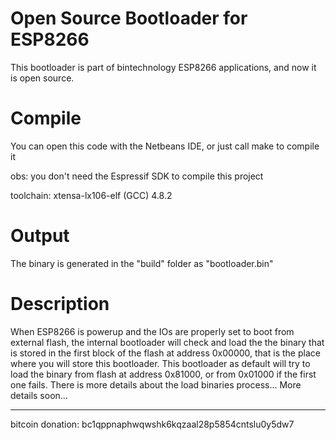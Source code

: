 # Open Source Bootloader for ESP8266

This bootloader is part of bintechnology ESP8266 applications, and now it is open source.

# Compile

You can open this code with the Netbeans IDE, or just call make to compile it

obs: you don't need the Espressif SDK to compile this project

toolchain: xtensa-lx106-elf (GCC) 4.8.2

# Output

The binary is generated in the "build" folder as "bootloader.bin"

# Description

When ESP8266 is powerup and the IOs are properly set to boot from external flash, the internal bootloader will check and load the the binary that is stored in the first block of the flash at address 0x00000, that is the place where you will store this bootloader. This bootloader as default will try to load the binary from flash at address 0x81000, or from 0x01000 if the first one fails. There is more details about the load binaries process...
More details soon...


-------------------------------------------------------------
bitcoin donation: bc1qppnaphwqwshk6kqzaal28p5854cntslu0y5dw7

